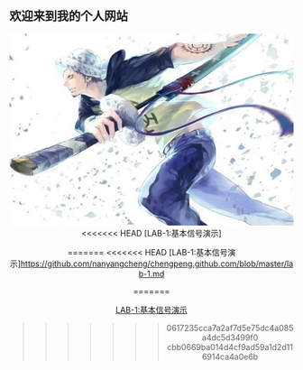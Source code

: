 ## **欢迎来到我的个人网站**
<center>
  <img src="https://github.com/nanyangcheng/chengpeng.github.com/raw/master/psb%20(4).jpg" > 
  <center>
<<<<<<< HEAD
[LAB-1:基本信号演示]<https://github.com/nanyangcheng/chengpeng.github.com/blob/master/lab-1.md>    
   
=======
<<<<<<< HEAD
[LAB-1:基本信号演示]<https://github.com/nanyangcheng/chengpeng.github.com/blob/master/lab-1.md>    
   
=======
 

 [LAB-1:基本信号演示]("https://github.com/nanyangcheng/chengpeng.github.com/raw/master/lab-1.md")
 
>>>>>>> 0617235cca7a2af7d5e75dc4a085a4dc5d3499f0
>>>>>>> cbb0669ba014d4cf9ad59a1d2d116914ca4a0e6b
